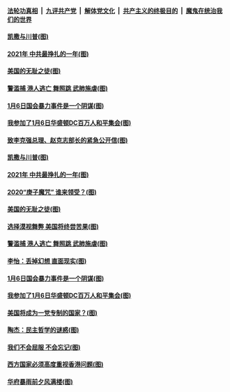 ####  [法轮功真相](../../../../basic/blob/master/README.md?t=01110531) &nbsp;|&nbsp; [九评共产党](../../../../9ping.md/blob/master/README.md?t=01110531) &nbsp;|&nbsp; [解体党文化](../../../../jtdwh.md/blob/master/README.md?t=01110531)  &nbsp;|&nbsp; [共产主义的终极目的](../../../../gczydzjmd.md/blob/master/README.md?t=01110531) &nbsp;|&nbsp; [魔鬼在统治我们的世界](../../../../mgztzwmdsj.md/blob/master/README.md?t=01110531) 

#### [凯撒与川普(图)](../pages/p4/958605.md?t=01110531) 

#### [2021年 中共最挣扎的一年(图)](../pages/p4/958592.md?t=01110531) 

#### [美国的无耻之徒(图)](../pages/p4/958606.md?t=01110531) 

#### [警滥捕 港人逃亡 舞照跳 武肺施虐(图)](../pages/p4/958515.md?t=01110531) 

#### [1月6日国会暴力事件是一个阴谋(图)](../pages/p4/958522.md?t=01110531) 

#### [我参加了1月6日华盛顿DC百万人和平集会(图)](../pages/p4/958521.md?t=01110531) 

#### [致李克强总理、赵克志部长的紧急公开信(图)](../pages/p4/958669.md?t=01110531) 



#### [凯撒与川普(图)](../pages/p4/958605.md?t=01110531) 

#### [2021年 中共最挣扎的一年(图)](../pages/p4/958592.md?t=01110531) 

#### [2020“庚子魔咒” 谁来领受？(图)](../pages/p4/958597.md?t=01110531) 

#### [美国的无耻之徒(图)](../pages/p4/958606.md?t=01110531) 

#### [选择漠视舞弊 美国将终尝苦果(图)](../pages/p4/958598.md?t=01110531) 


#### [警滥捕 港人逃亡 舞照跳 武肺施虐(图)](../pages/p4/958515.md?t=01110531) 

#### [李怡：丢掉幻想 直面现实(图)](../pages/p4/958513.md?t=01110531) 

#### [1月6日国会暴力事件是一个阴谋(图)](../pages/p4/958522.md?t=01110531) 

#### [我参加了1月6日华盛顿DC百万人和平集会(图)](../pages/p4/958521.md?t=01110531) 

#### [美国将成为一党专制的国家？(图)](../pages/p4/958514.md?t=01110531) 

#### [陶杰：民主哲学的谜惑(图)](../pages/p4/958511.md?t=01110531) 



#### [我们不会屈服 不会忘记(图)](../pages/p4/958409.md?t=01110531) 

#### [西方国家必须高度重视香港问题(图)](../pages/p4/958420.md?t=01110531) 

#### [华府暴雨前夕风满楼(图)](../pages/p4/958394.md?t=01110531) 

